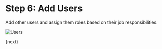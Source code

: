 # Step 6: Add Users

Add other users and assign them roles based on their job responsibilities.

<img alt="Users" class="screenshot"
src="assets/img/setup-wizard/step-6.png">

{next}
